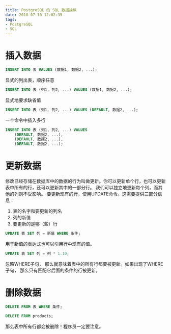 ```yaml
---
title: PostgreSQL 的 SQL 数据操纵
date: 2018-07-16 12:02:35
tags:
- PostgreSQL
- SQL
---
```


# 插入数据

```sql
INSERT INTO 表 VALUES (数据1, 数据2, ...);
```

显式的列出表，顺序任意

```sql
INSERT INTO 表 (列1, 列2, ...) VALUES (数据1, 数据2, ...);
```

显式地要求缺省值

```sql
INSERT INTO 表 (列1, 列2, ...) VALUES (DEFAULT, 数据2, ...);
```

一个命令中插入多行

```sql
INSERT INTO 表 (列1, 列2, ...) VALUES 
    (DEFAULT, 数据2, ...),
    (DEFAULT, 数据2, ...),
    (DEFAULT, 数据2, ...);
```

# 更新数据

修改已经存储在数据库中的数据的行为叫做更新。你可以更新单个行，也可以更新表中所有的行，还可以更新其中的一部分行。 我们可以独立地更新每个列，而其他的列则不受影响。 
要更新现有的行，使用UPDATE命令。这需要提供三部分信息： 

1. 表的名字和要更新的列名
2. 列的新值
3. 要更新的是哪（些）行

```sql
UPDATE 表 SET 列 = 新值 WHERE 条件;
```

用于新值的表达式也可以引用行中现有的值。
```sql
UPDATE 表 SET 列 = 列 * 1.10;
```

忽略WHERE子句， 那么就意味着表中的所有行都要被更新。如果出现了WHERE子句， 那么只有匹配它后面的条件的行被更新。

# 删除数据

```sql
DELETE FROM 表 WHERE 条件;
```

```sql
DELETE FROM products;
```
那么表中所有行都会被删除！程序员一定要注意。